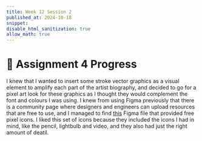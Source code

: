 ```yaml
---
title: Week 12 Session 2
published_at: 2024-10-18
snippet: 
disable_html_sanitization: true
allow_math: true
---
```


# :page_with_curl: Assignment 4 Progress

I knew that I wanted to insert some stroke vector graphics as a visual element to amplify each part of the artist biography, and decided to go for a pixel art look for these graphics as I thought they would complement the font and colours I was using. I knew from using Figma previously that there is a community page where designers and engineers can upload resources that are free to use, and I managed to find [this](https://www.figma.com/community/file/1196864707579677521) Figma file that provided free pixel icons. I liked this set of icons because they included the icons I had in mind, like the pencil, lightbulb and video, and they also had just the right amount of deatil.